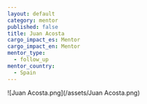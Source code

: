 ```yaml
---
layout: default
category: mentor
published: false
title: Juan Acosta
cargo_impact_es: Mentor
cargo_impact_en: Mentor
mentor_type: 
  - follow_up
mentor_country: 
  - Spain
---
```


![Juan Acosta.png](/assets/Juan Acosta.png)

